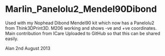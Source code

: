 Marlin_Panelolu2_Mendel90Dibond
===============================

Used with my Nophead Dibond Mendel90 kit which now has a Panelolu2 from Think3DPrint3D. M206 working and shows -ve and +ve coordinates. Main contribution from ICare
Uploaded to GitHub so that this can be shared easily.

Alan 2nd August 2013
